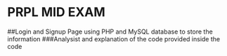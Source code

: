 # PRPL MID EXAM
##Login and Signup Page using PHP and MySQL database to store the information
###Analysist and explanation of the code provided inside the code


